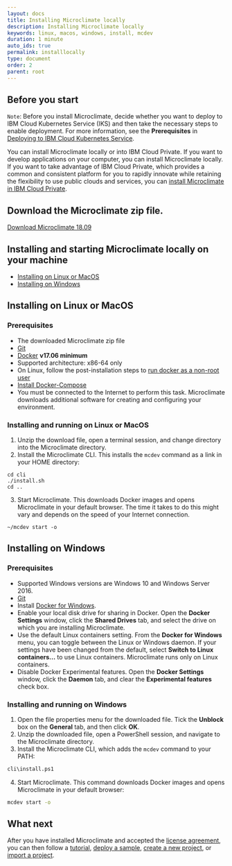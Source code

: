 ```yaml
---
layout: docs
title: Installing Microclimate locally
description: Installing Microclimate locally
keywords: linux, macos, windows, install, mcdev
duration: 1 minute
auto_ids: true
permalink: installlocally
type: document
order: 2
parent: root
---
```


## Before you start

`Note`: Before you install Microclimate, decide whether you want to deploy to IBM Cloud Kubernetes Service (IKS) and then take the necessary steps to enable deployment. For more information, see the **Prerequisites** in [Deploying to IBM Cloud Kubernetes Service](deployingiks).

You can install Microclimate locally or into IBM Cloud Private. If you want to develop applications on your computer, you can install Microclimate locally. If you want to take advantage of IBM Cloud Private, which provides a common and consistent platform for you to rapidly innovate while retaining the flexibility to use public clouds and services, you can [install Microclimate in IBM Cloud Private](https://github.com/IBM/charts/blob/master/stable/ibm-microclimate/README.md).

## Download the Microclimate zip file.

<a href="{{ site.downloadlink }}" class="download-link trackdownload" id="zipDownload">Download Microclimate 18.09</a>

## Installing and starting Microclimate locally on your machine

* [Installing on Linux or MacOS](#installing-on-linux-or-macos)
* [Installing on Windows](#installing-on-windows)

## Installing on Linux or MacOS

### Prerequisites
* The downloaded Microclimate zip file
* [Git](https://git-scm.com/)
* [Docker](https://www.docker.com/get-docker) **v17.06 minimum**
* Supported architecture: x86-64 only
* On Linux, follow the post-installation steps to [run docker as a non-root user](https://docs.docker.com/engine/installation/linux/linux-postinstall/)
* [Install Docker-Compose](https://docs.docker.com/compose/install/)
* You must be connected to the Internet to perform this task. Microclimate downloads additional software for creating and configuring your environment.

### Installing and running on Linux or MacOS
1. Unzip the download file, open a terminal session, and change directory into the Microclimate directory.
2. Install the Microclimate CLI. This installs the `mcdev` command as a link in your HOME directory:
```
cd cli
./install.sh
cd ..
```
3. Start Microclimate. This downloads Docker images and opens Microclimate in your default browser. The time it takes to do this might vary and depends on the speed of your Internet connection.
```
~/mcdev start -o
```

## Installing on Windows

### Prerequisites
* Supported Windows versions are Windows 10 and Windows Server 2016.
* [Git](https://git-scm.com/) 
* Install [Docker for Windows](https://www.docker.com/docker-windows).
* Enable your local disk drive for sharing in Docker. Open the **Docker Settings** window, click the **Shared Drives** tab, and select the drive on which you are installing Microclimate.
* Use the default Linux containers setting. From the **Docker for Windows** menu, you can toggle between the Linux or Windows daemon. If your settings have been changed from the default, select **Switch to Linux containers...** to use Linux containers. Microclimate runs only on Linux containers.
* Disable Docker Experimental features. Open the **Docker Settings** window, click the **Daemon** tab, and clear the **Experimental features** check box.

### Installing and running on Windows
1. Open the file properties menu for the downloaded file. Tick the **Unblock** box on the **General** tab, and then click **OK**.
2. Unzip the downloaded file, open a PowerShell session, and navigate to the Microclimate directory.
3. Install the Microclimate CLI, which adds the `mcdev` command to your PATH:
```bash
cli\install.ps1
```
4. Start Microclimate. This command downloads Docker images and opens Microclimate in your default browser:
```bash
mcdev start -o
```

## What next
After you have installed Microclimate and accepted the [license agreement](license), you can then follow a [tutorial](tutorials-and-samples), [deploy a sample](tutorials-and-samples), [create a new project](creatingaproject), or [import a project](importingaproject).
